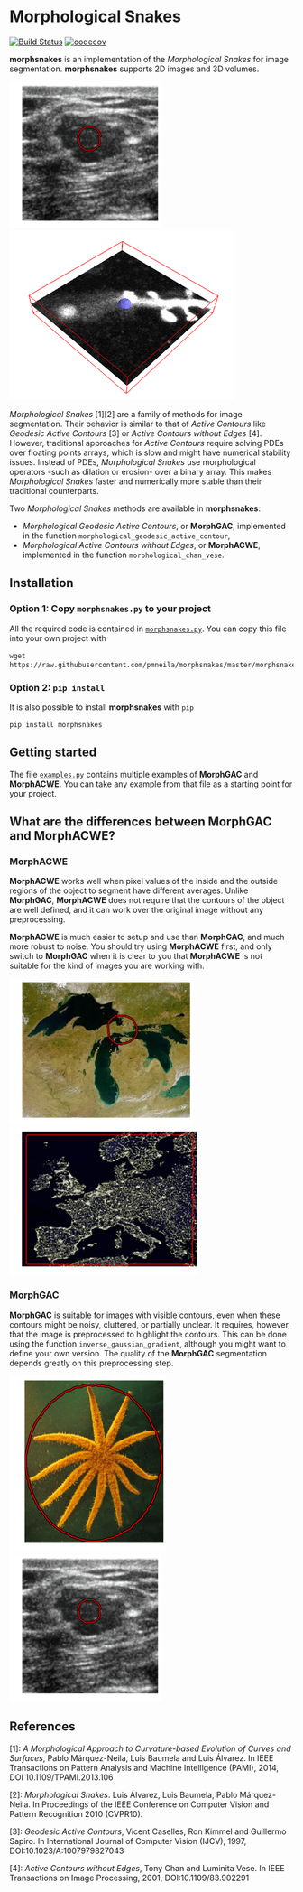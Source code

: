 # Morphological Snakes

[![Build Status](https://travis-ci.org/pmneila/morphsnakes.svg?branch=master)](https://travis-ci.org/pmneila/morphsnakes)
[![codecov](https://codecov.io/gh/pmneila/morphsnakes/branch/master/graph/badge.svg)](https://codecov.io/gh/pmneila/morphsnakes)
<!-- [![Codacy Badge](https://api.codacy.com/project/badge/Grade/fc7cd38998a74f25a7aecae44173dab0)](https://www.codacy.com/app/Borda/morph-snakes?utm_source=github.com&amp;utm_medium=referral&amp;utm_content=Borda/morph-snakes&amp;utm_campaign=Badge_Grade)
[![Code Health](https://landscape.io/github/Borda/morph-snakes/master/landscape.svg?style=flat)](https://landscape.io/github/Borda/morph-snakes/master) -->

**morphsnakes** is an implementation of the *Morphological Snakes* for image segmentation.
**morphsnakes** supports 2D images and 3D volumes.

![anim_nodule](examples/anim_nodule.gif)
![anim_dendrite](examples/anim_dendrite.gif)

*Morphological Snakes* [1][2] are a family of methods for image segmentation.
Their behavior is similar to that of *Active Contours* like *Geodesic
Active Contours* [3] or *Active Contours without Edges* [4]. However,
traditional approaches for *Active Contours* require solving PDEs over
floating points arrays, which is slow and might have numerical stability issues.
Instead of PDEs, *Morphological Snakes* use morphological operators
-such as dilation or erosion- over a binary array. This makes
*Morphological Snakes* faster and numerically more stable than their
traditional counterparts.

Two *Morphological Snakes* methods are available in **morphsnakes**:

* *Morphological Geodesic Active Contours*, or **MorphGAC**, implemented in the
  function ``morphological_geodesic_active_contour``,
* *Morphological Active Contours without Edges*, or **MorphACWE**, implemented in
  the function ``morphological_chan_vese``.

## Installation

### Option 1: Copy `morphsnakes.py` to your project

All the required code is contained in [`morphsnakes.py`](morphsnakes.py). You can
copy this file into your own project with
```
wget https://raw.githubusercontent.com/pmneila/morphsnakes/master/morphsnakes.py
```

### Option 2: `pip install`

It is also possible to install **morphsnakes** with `pip`
```
pip install morphsnakes
```


## Getting started

The file [`examples.py`](examples.py) contains multiple examples of **MorphGAC**
and **MorphACWE**. You can take any example from that file as a starting point for
your project.

## What are the differences between **MorphGAC** and **MorphACWE**?

### MorphACWE

**MorphACWE** works well when pixel values of the inside
and the outside regions of the object to segment have different averages.
Unlike **MorphGAC**, **MorphACWE** does not require that the contours of the
object are well defined, and it can work over the original image without any
preprocessing. 

**MorphACWE** is much easier to setup and use than **MorphGAC**, and much more
robust to noise. You should try using **MorphACWE** first, and only switch
to **MorphGAC** when it is clear to you that **MorphACWE** is not suitable
for the kind of images you are working with.

![anim_lakes](examples/anim_lakes.gif)
![anim_europe](examples/anim_europe.gif)

### MorphGAC

**MorphGAC** is suitable for images with visible contours, even when these
contours might be noisy, cluttered, or partially unclear. It requires, however,
that the image is preprocessed to highlight the contours. This can be done
using the function ``inverse_gaussian_gradient``, although you might want
to define your own version. The quality of the **MorphGAC** segmentation
depends greatly on this preprocessing step.

![anim_starfish](examples/anim_starfish.gif)
![anim_nodule](examples/anim_nodule.gif)

## References

[1]: *A Morphological Approach to Curvature-based Evolution of Curves and
    Surfaces*, Pablo Márquez-Neila, Luis Baumela and Luis Álvarez. In IEEE
    Transactions on Pattern Analysis and Machine Intelligence (PAMI),
    2014, DOI 10.1109/TPAMI.2013.106

[2]: *Morphological Snakes*. Luis Álvarez, Luis Baumela, Pablo Márquez-Neila.
   In Proceedings of the IEEE Conference on Computer Vision and Pattern Recognition 2010 (CVPR10).

[3]: *Geodesic Active Contours*, Vicent Caselles, Ron Kimmel and Guillermo
    Sapiro. In International Journal of Computer Vision (IJCV), 1997,
    DOI:10.1023/A:1007979827043

[4]: *Active Contours without Edges*, Tony Chan and Luminita Vese. In IEEE
    Transactions on Image Processing, 2001, DOI:10.1109/83.902291
